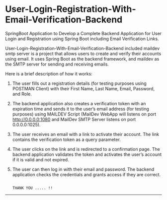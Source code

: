 # User-Login-Registration-With-Email-Verification-Backend
SpringBoot Application to Develop a Complete Backend Application for User Login and Registration using Spring Boot including Email Verification Links.

User-Login-Registration-With-Email-Verification-Backend included maildev smtp server is a project that allows users to create and verify their accounts using email. It uses Spring Boot as the backend framework, and maildev as the SMTP server for sending and receiving emails.

Here is a brief description of how it works:

1. The user fills out a registration details (for testing purposes using POSTMAN Client) with their First Name, Last Name, Email, Password, and Role.
2. The backend application also creates a verification token with an expiration time and sends it to the user’s email address (for testing purposes) using MAILDEV Script (MailDev WebApp will listens on port http://0.0.0.0:1080 and MailDev SMTP Server listens on port 0.0.0.0:1025).
3. The user receives an email with a link to activate their account. The link contains the verification token as a query parameter.
4. The user clicks on the link and is redirected to a confirmation page. The backend application validates the token and activates the user’s account if it is valid and not expired.
5. The user can then log in with their email and password. The backend application checks the credentials and grants access if they are correct.

                                                                          THANK YOU ..... !!
--------------------------------------------------------------------------------------------------------------------------------------------------------------------------------------------------------------------
